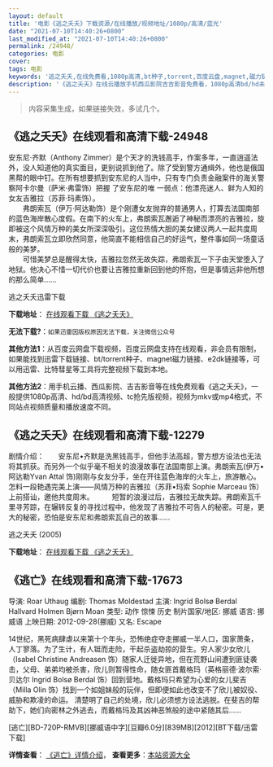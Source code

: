 ```yaml
---
layout: default
title: '电影《逃之夭夭》下载资源/在线播放/视频地址/1080p/高清/蓝光'
date: "2021-07-10T14:40:26+0800"
last_modified_at: "2021-07-10T14:40:26+0800"
permalink: /24948/
categories: 电影
cover:
tags: 电影
keywords: '逃之夭夭,在线免费看,1080p高清,bt种子,torrent,百度云盘,magnet,磁力链,迅雷下载资源'
description: '《逃之夭夭》在线云播放手机西瓜影院吉吉影音免费看，1080p高清bd/hd未删减完整版和tc抢先枪版，mkv/mp4格式，附带bt/torrent种子、magnet/磁力链、百度云盘、网盘资源迅雷下载链接'
---
```


>内容采集生成，如果链接失效，多试几个。


## 《逃之夭夭》在线观看和高清下载-24948

安东尼&middot;齐默（Anthony Zimmer）是个天才的洗钱高手，作案多年，一直逍遥法外，没人知道他的真实面目，更别说抓到他了。除了受到警方通缉外，他也是俄国黑帮的眼中钉。在所有想要抓到安东尼的人当中，只有专门负责金融案件的海关警察阿卡尔曼（萨米&middot;弗雷饰）把握 了安东尼的唯 一弱点：他漂亮迷人、鲜为人知的女友吉雅拉（苏菲·玛素饰）。<br />　　弗朗索瓦（伊万&middot;阿达勒饰）是个刚遭女友抛弃的普通男人，打算去法国南部的蓝色海岸散心度假。在南下的火车上，弗朗索瓦邂逅了神秘而漂亮的吉雅拉，旋即被这个风情万种的美女所深深吸引。这位热情大胆的美女建议两人一起共度周末，弗朗索瓦立即欣然同意，他简直不能相信自己的好运气，整件事如同一场童话般的美梦。<br />　　可惜美梦总是醒得太快，吉雅拉忽然无故失踪，弗朗索瓦一下子由天堂堕入了地狱。他决心不惜一切代价也要让吉雅拉重新回到他的怀抱，但是事情远非他所想的那么简单&hellip;…


逃之夭夭迅雷下载

**下载地址**： [在线观看下载 《逃之夭夭》](https://www.993dy.com//vod-detail-id-23219.html) 


**无法下载?**：`如果迅雷因版权原因无法下载，关注微信公众号 `

**其他方法1**：从百度云网盘下载视频，百度云网盘支持在线观看，非会员有限制，如果能找到迅雷下载链接、bt/torrent种子、magnet磁力链接、e2dk链接等，可以用迅雷、比特彗星等工具将完整视频下载到本地。

**其他方法2**：用手机云播、西瓜影院、吉吉影音等在线免费观看《逃之夭夭》，一般提供1080p高清、hd/bd高清视频、tc抢先版视频，视频为mkv或mp4格式，不同站点视频质量和播放速度不同。


## 《逃之夭夭》在线观看和高清下载-12279

剧情介绍：　　安东尼•齐默是洗黑钱高手，但他手法高超，警方想方设法也无法将其抓获。而另外一个似乎毫不相关的浪漫故事在法国南部上演。弗朗索瓦(伊万•阿达勒Yvan Attal 饰)刚刚与女友分手，坐在开往蓝色海岸的火车上，旅游散心。怎料一段艳遇完美上演——风情万种的吉雅拉（苏菲•玛索 Sophie Marceau 饰）上前搭讪，邀他共度周末。  　　短暂的浪漫过后，吉雅拉无故失踪。弗朗索瓦千里寻芳踪，在辗转反复的寻找过程中，他发现了吉雅拉不可告人的秘密。可是，更大的秘密，恐怕是安东尼和弗朗索瓦自己的故事……


逃之夭夭 (2005)

**下载地址**： [在线观看下载 《逃之夭夭》](https://www.btbtdy.me/btdy/dy7089.html) 


## 《逃亡》在线观看和高清下载-17673

导演: Roar Uthaug 编剧: Thomas Moldestad 主演: Ingrid Bolsø Berdal Hallvard Holmen Bjørn Moan 类型: 动作 惊悚 历史 制片国家/地区: 挪威 语言: 挪威语 上映日期: 2012-09-28(挪威) 又名: Escape

14世纪，黑死病肆虐以来第十个年头，恐怖绝症夺走挪威一半人口，国家萧条，人丁寥落。为了生计，有人铤而走险，干起杀盗劫掠的营生。穷人家少女欣儿（Isabel Christine Andreasen 饰）随家人迁徙异地，但在荒野山间遭到匪徒袭击，父母、弟弟均被杀害，欣儿则暂得性命，随女匪首戴格玛（英格丽德·波尔索·贝达尔 Ingrid Bolsø Berdal 饰）回到营地。戴格玛只希望为心爱的女儿斐吉（Milla Olin 饰）找到一个如姐妹般的玩伴，但即便如此也改变不了欣儿被奴役、威胁和欺凌的命运。 清楚明了自己的处境，欣儿必须想方设法逃脱。在斐吉的帮助下，她们向密林之外逃去，而戴格玛及其凶神恶煞般的途中紧随其后……


[逃亡][BD-720P-RMVB][挪威语中字][豆瓣6.0分][839MB][2012][BT下载/迅雷下载]

**详情查看**： [《逃亡》详情介绍](/movie/17673/)， **查看更多**：[本站资源大全](/movie/t/all/)

